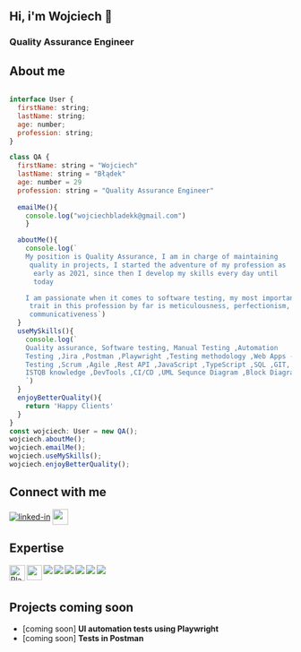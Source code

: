 ## **Hi, i'm Wojciech &#x1F44B;**
### Quality Assurance Engineer

## About me
```javascript

interface User {
  firstName: string;
  lastName: string;
  age: number;
  profession: string;
}

class QA {
  firstName: string = "Wojciech"
  lastName: string = "Błądek"
  age: number = 29
  profession: string = "Quality Assurance Engineer"
      
  emailMe(){
    console.log("wojciechbladekk@gmail.com")
    }

  aboutMe(){
    console.log(`
    My position is Quality Assurance, I am in charge of maintaining     
     quality in projects, I started the adventure of my profession as 
      early as 2021, since then I develop my skills every day until 
      today

    I am passionate when it comes to software testing, my most important 
     trait in this profession by far is meticulousness, perfectionism, 
     communicativeness`)
  }
  useMySkills(){
    console.log(`
    Quality assurance, Software testing, Manual Testing ,Automation 
    Testing ,Jira ,Postman ,Playwright ,Testing methodology ,Web Apps - 
    Testing ,Scrum ,Agile ,Rest API ,JavaScript ,TypeScript ,SQL ,GIT, 
    ISTQB knowledge ,DevTools ,CI/CD ,UML Sequnce Diagram ,Block Diagram
    `)
  }
  enjoyBetterQuality(){
    return 'Happy Clients'
  }
}
const wojciech: User = new QA();
wojciech.aboutMe();
wojciech.emailMe();
wojciech.useMySkills();
wojciech.enjoyBetterQuality();
```

## Connect with me 
[<img align="center" alt="linked-in" src="https://img.shields.io/badge/linkedin-%230077B5.svg?&style=for-the-badge&logo=linkedin&logoColor=white" />](https://www.linkedin.com/in/wojciech-b%C5%82%C4%85dek-060a30222/)
<a href="mailto:wojciechbladekk@gmail.com">
  <img src="https://img.shields.io/badge/-Gmail-D14836?logo=gmail&logoColor=white&labelColor=D14836&style=flat" align="center" height="28px"></a>


## Expertise
<a href="https://github.com/microsoft/playwright">
  <img align="left" src="https://img.shields.io/badge/-Playwright-45ba4b?logo=playwright&logoColor=white&labelColor=45ba4b&style=flat" alt="Playwright" height="28px"></a>
<a href= "https://www.postman.com/"> <img align="left" height="27px" 
src= "https://img.shields.io/badge/-Postman-FF6C37?logo=postman&logoColor=white&labelColor=FF6C37&style=flat"/></a>

<img align="left" src= "https://img.shields.io/badge/TypeScript-007ACC?style=for-the-badge&logo=typescript&logoColor=white"/>
<img align="left" src= "https://img.shields.io/badge/JavaScript-F7DF1E?style=for-the-badge&logo=javascript&logoColor=black"/>
<img align="left" src= "https://img.shields.io/badge/chai.js-323330?style=for-the-badge&logo=chai&logoColor=red"/>
<img align="left" src= "https://img.shields.io/badge/-Swagger-%23Clojure?style=for-the-badge&logo=swagger&logoColor=white"/>
<img align="left" src= "https://img.shields.io/badge/git-%23F05033.svg?style=for-the-badge&logo=git&logoColor=white"/>
<img align="left" src= "https://img.shields.io/badge/jira-%230A0FFF.svg?style=for-the-badge&logo=jira&logoColor=white"/>

<br />
<br />

## Projects coming soon
- [coming soon] **UI automation tests using Playwright**
- [coming soon] **Tests in Postman**


<!--
**WojciechBladek/WojciechBladek** is a ✨ _special_ ✨ repository because its `README.md` (this file) appears on your GitHub profile.

Here are some ideas to get you started:

- 🔭 I’m currently working on ...
- 🌱 I’m currently learning ...
- 👯 I’m looking to collaborate on ...
- 🤔 I’m looking for help with ...
- 💬 Ask me about ...
- 📫 How to reach me: ...
- 😄 Pronouns: ...
- ⚡ Fun fact: ...
-->

